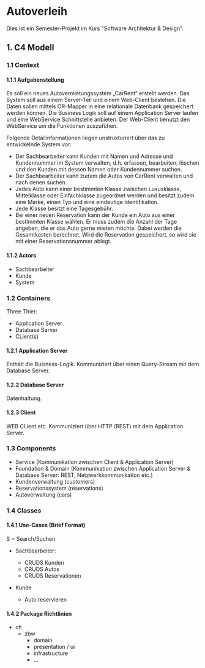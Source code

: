 # Autoverleih

Dies ist ein Semester-Projekt im Kurs "Software Architektur & Design".


## 1. C4 Modell

### 1.1 Context

#### 1.1.1 Aufgabenstellung
Es soll ein neues Autovermietungssystem „CarRent“ erstellt werden. Das System soll aus einem
Server-Teil und einem Web-Client bestehen. Die Daten sollen mittels OR-Mapper in eine relationale
Datenbank gespeichert werden können. Die Business Logik soll auf einem Application Server laufen
und eine WebService Schnittstelle anbieten. Der Web-Client benutzt den WebService um die
Funktionen auszufühen.


Folgende Detailinformationen liegen unstrukturiert über das zu entwickelnde System vor:
- Der Sachbearbeiter kann Kunden mit Namen und Adresse und Kundennummer im System
verwalten, d.h. erfassen, bearbeiten, löschen und den Kunden mit dessen Namen oder
Kundennummer suchen.
- Der Sachbearbeiter kann zudem die Autos von CarRent verwalten und nach denen suchen.
- Jedes Auto kann einer bestimmten Klasse zwischen Luxusklasse, Mittelklasse oder
Einfachklasse zugeordnet werden und besitzt zudem eine Marke, einen Typ und eine
eindeutige Identifikation.
- Jede Klasse besitzt eine Tagesgebühr.
- Bei einer neuen Reservation kann der Kunde ein Auto aus einer bestimmten Klasse wählen. Er
muss zudem die Anzahl der Tage angeben, die er das Auto gerne mieten möchte. Dabei
werden die Gesamtkosten berechnet. Wird die Reservation gespeichert, so wird sie mit einer
Reservationsnummer ablegt.


#### 1.1.2 Actors
- Sachbearbeiter
- Kunde
- System

### 1.2 Containers
Three Thier:
- Application Server
- Database Server
- CLient(s)

#### 1.2.1 Application Server
Enthält die Business-Logik. Kommuniziert über einen Query-Stream mit dem Database Server.

#### 1.2.2 Database Server
Datenhaltung.

#### 1.2.3 Client
WEB CLient etc. Kommuniziert über HTTP (REST) mit dem Application Server.

### 1.3 Components
- Service (Kommunikation zwischen Client & Application Server)
- Foundation & Domain (Kommunikation zwischen Application Server & Database Server: REST, Netzwerkkommunikation etc.)
- Kundenverwaltung (customers)
- Reservationssystem (reservations)
- Autoverwaltung (cars)

### 1.4 Classes

#### 1.4.1 Use-Cases (Brief Format)
S = Search/Suchen

- Sachbearbeiter:
  - CRUDS Kunden
  - CRUDS Autos
  - CRUDS Reservationen

- Kunde
  - Auto reservieren

#### 1.4.2 Package Richtlinien
- ch
  - zbw
    - domain
    - presentation / ui
    - infrastructure
    - ...
